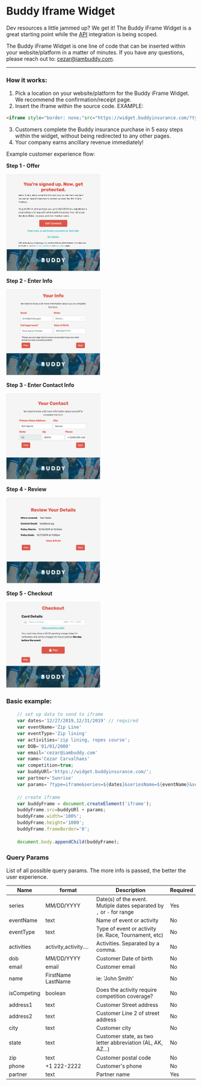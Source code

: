 # Buddy Iframe Widget

Dev resources a little jammed up? We get it! The Buddy iFrame Widget is a great starting point while the [API](https://buddyinsurance.com/api) integration is being scoped. 

The Buddy iFrame Widget is one line of code that can be inserted within your website/platform in a matter of minutes. If you have any questions, please reach out to: cezar@iambuddy.com.

---

### How it works:

1. Pick a location on your website/platform for the Buddy iFrame Widget. We recommend the confirmation/receipt page. 
2. Insert the iframe within the source code. EXAMPLE: 
```html
<iframe style="border: none;"src="https://widget.buddyinsurance.com/?type=iframe&series=12/07/2019-12/08/2019&seriesName=Buddy%20Race&seriesType=Race&isCompeting=true&partner=sunrise" width="100%" height="1000" frameborder="0"></iframe>
```
3. Customers complete the Buddy insurance purchase in 5 easy steps within the widget, without being redirected to any other pages. 
4. Your company earns ancillary revenue immediately! 

Example customer experience flow:

<div>
    <p style="font-weight: 700;">Step 1 - Offer</p>
    <img src="./frame1.png" width="250"/>
</div>

<div>
    <p style="font-weight: 700;">Step 2 - Enter Info</p>
    <img src="./frame2.png" width="250"/>
</div>

<div>
    <p style="font-weight: 700;">Step 3 - Enter Contact Info</p>
    <img src="./frame3.png" width="250"/>
</div>

<div>
    <p style="font-weight: 700;">Step 4 - Review</p>
    <img src="./frame4.png" width="250"/>
</div>

<div>
    <p style="font-weight: 700;">Step 5 - Checkout</p>
    <img src="./frame5.png" width="250"/>
</div>

### Basic example:

```javascript
    // set up data to send to iframe
    var dates='12/27/2019,12/31/2019' // required
    var eventName='Zip Line'
    var eventType='Zip lining'
    var activities='zip lining, ropes course';
    var DOB='01/01/2000'
    var email='cezar@iambuddy.com'
    var name='Cezar Carvalhaes'
    var competition=true;
    var buddyURl='https://widget.buddyinsurance.com/';
    var partner='Sunrise'
    var params=`?type=iframe&series=${dates}&seriesName=${eventName}&seriesType=${eventType}&isCompeting=${competition}&dob=${DOB}&activities=${activities}&name=${name}&email=${email}&partner=${partner}`
    
    // create iframe
    var buddyFrame = document.createElement('iframe');
    buddyFrame.src=buddyURl + params;
    buddyFrame.width='100%';
    buddyFrame.height='1000';
    buddyFrame.frameBorder='0';

    document.body.appendChild(buddyFrame);
```

### Query Params
List of all possible query params. The more info is passed, the better the user experience.

| Name | format | Description | Required |
| --- | ---| --- | ---|
| series | MM/DD/YYYY | Date(s) of the event. Mutiple dates separated by `,` or `-` for range | Yes |
| eventName | text | Name of event or activity | No |
| eventType | text | Type of event or activity (ie. Race, Tournament, etc) | No |
| activities | activity,activity.... | Activities. Separated by a comma. | No |
| dob | MM/DD/YYYY | Customer Date of birth | No |
| email | email | Customer email | No |
| name | FirstName LastName | ie: 'John Smith' | No |
| isCompeting | boolean | Does the activity require competition coverage? | No |
| address1 | text | Customer Street address | No |
| address2 | text | Customer Line 2 of street address | No |
| city | text | Customer city | No |
| state | text | Customer state, as two letter abbreviation (AL, AK, AZ...) | No |
| zip | text | Customer postal code | No |
| phone | +1 222-2222 | Customer's phone | No |
| partner | text | Partner name | Yes |

